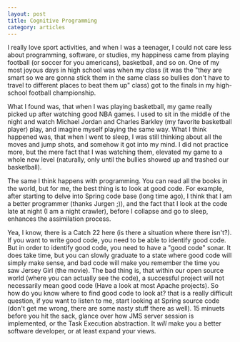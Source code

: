 ```yaml
---
layout: post
title: Cognitive Programming
category: articles
---
```


I really love sport activities, and when I was a teenager, I could not care less about programming, software, or studies, my happiness came from playing football (or soccer for you americans), basketball, and so on. One of my most joyous days in high school was when my class (it was the "they are smart so we are gonna stick them in the same class so bullies don't have to travel to different places to beat them up" class) got to the finals in my high-school football championship.

What I found was, that when I was playing basketball, my game really picked up after watching good NBA games. I used to sit in the middle of the night and watch Michael Jordan and Charles Barkley (my favorite basketball player) play, and imagine myself playing the same way. What I think happened was, that when I went to sleep, I was still thinking about all the moves and jump shots, and somehow it got into my mind. I did not practice more, but the mere fact that I was watching them, elevated my game to a whole new level (naturally, only until the bullies showed up and trashed our basketball).

The same I think happens with programming. You can read all the books in the world, but for me, the best thing is to look at good code. For example, after starting to delve into Spring code base (long time ago), I think that I am a better programmer (thanks Jurgen ;)), and the fact that I look at the code late at night (I am a night crawler), before I collapse and go to sleep, enhances the assimilation process.

Yea, I know, there is a Catch 22 here (is there a situation where there isn't?). If you want to write good code, you need to be able to identify good code. But in order to identify good code, you need to have a "good code" sonar. It does take time, but you can slowly graduate to a state where good code will simply make sense, and bad code will make you remember the time you saw Jersey Girl (the movie). The bad thing is, that within our open source world (where you can actually see the code), a successful project will not necessarily mean good code (Have a look at most Apache projects). So how do you know where to find good code to look at? that is a really difficult question, if you want to listen to me, start looking at Spring source code (don't get me wrong, there are some nasty stuff there as well). 15 minuets before you hit the sack, glance over how JMS server session is implemented, or the Task Execution abstraction. It *will* make you a better software developer, or at least expand your views.

